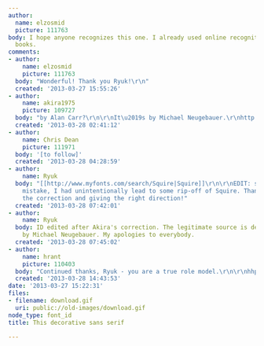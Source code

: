 ```yaml
---
author:
  name: elzosmid
  picture: 111763
body: I hope anyone recognizes this one. I already used online recognition and my
  books.
comments:
- author:
    name: elzosmid
    picture: 111763
  body: "Wonderful! Thank you Ryuk!\r\n"
  created: '2013-03-27 15:55:26'
- author:
    name: akira1975
    picture: 109727
  body: "by Alan Carr?\r\n\r\nIt\u2019s by Michael Neugebauer.\r\nhttp://www.fontshop.com/fonts/downloads/itc/squire_com_complete_pack/"
  created: '2013-03-28 02:41:12'
- author:
    name: Chris Dean
    picture: 111971
  body: '[to follow]'
  created: '2013-03-28 04:28:59'
- author:
    name: Ryuk
  body: "[[http://www.myfonts.com/search/Squire|Squire]]\r\n\r\nEDIT: sorry for my
    mistake, I had unintentionally lead to some rip-off of Squire. Thanks Akira for
    the correction and giving the right direction!"
  created: '2013-03-28 07:42:01'
- author:
    name: Ryuk
  body: ID edited after Akira's correction. The legitimate source is definitely Squire
    by Michael Neugebauer. My apologies to everybody.
  created: '2013-03-28 07:45:02'
- author:
    name: hrant
    picture: 110403
  body: "Continued thanks, Ryuk - you are a true role model.\r\n\r\nhhp"
  created: '2013-03-28 14:43:53'
date: '2013-03-27 15:22:31'
files:
- filename: download.gif
  uri: public://old-images/download.gif
node_type: font_id
title: This decorative sans serif

---
```

